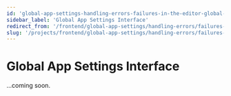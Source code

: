 ```yaml
---
id: 'global-app-settings-handling-errors-failures-in-the-editor-global-app-settings-interface'
sidebar_label: 'Global App Settings Interface'
redirect_from: '/frontend/global-app-settings/handling-errors/failures-in-the-editor/global-app-settings-interface'
slug: '/projects/frontend/global-app-settings/handling-errors/failures-in-the-editor/global-app-settings-interface'
---
```


# Global App Settings Interface

...coming soon.
